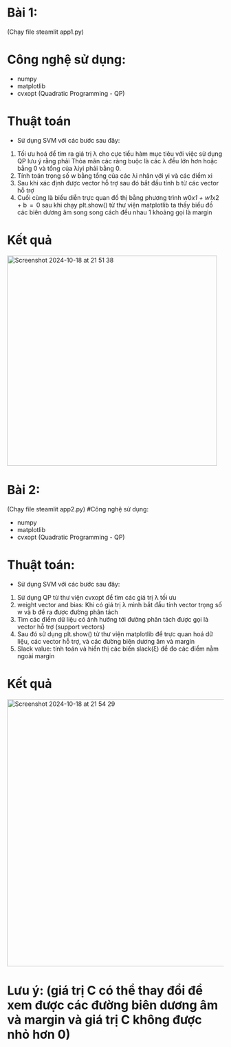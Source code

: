 # Bài 1:
(Chạy file steamlit app1.py)
# Công nghệ sử dụng:
- numpy
- matplotlib
- cvxopt (Quadratic Programming - QP)

# Thuật toán
- Sử dụng SVM với các bước sau đây:
1. Tối ưu hoá để tìm ra giá trị λ cho cực tiểu hàm mục tiêu với việc sử dụng QP lưu ý rằng phải Thỏa mãn các ràng buộc là các λ đều lớn hơn hoặc bằng 0 và tổng của λiyi phải bằng 0.
2. Tính toán trọng số w bằng tổng của các λi nhân với yi và các điểm xi
3. Sau khi xác định được vector hỗ trợ sau đó bắt đầu tính b từ các vector hỗ trợ 
4. Cuối cùng là biểu diễn trực quan đồ thị bằng phương trình w0*x1 + w1*x2 + b ‎ =  0 sau khi chạy plt.show() từ thư viện matplotlib ta thấy biểu đồ các biên dương âm song song cách đều nhau 1 khoảng gọi là margin

# Kết quả
<img width="488" alt="Screenshot 2024-10-18 at 21 51 38" src="https://github.com/user-attachments/assets/1591792a-7874-44d7-b558-0e5d9a2e8fd8">


# Bài 2:
(Chạy file steamlit app2.py)
#Công nghệ sử dụng:
- numpy
- matplotlib
- cvxopt (Quadratic Programming - QP)
# Thuật toán:
- Sử dụng SVM với các bước sau đây:
1. Sử dụng QP từ thư viện cvxopt để tìm các giá trị λ tối ưu
2. weight vector and bias: Khi có giá trị λ mình bắt đầu tính vector trọng số w và b để ra được đường phân tách
3. Tìm các điểm dữ liệu có ảnh hưởng tới đường phân tách được gọi là vector hỗ trợ (support vectors)
4. Sau đó sử dụng plt.show() từ thư viện matplotlib để trực quan hoá dữ liệu, các vector hỗ trợ, và các đường biên dương âm và margin
5. Slack value: tính toán và hiển thị các biến slack(ξ) để đo các điểm nằm ngoài margin

# Kết quả 
<img width="620" alt="Screenshot 2024-10-18 at 21 54 29" src="https://github.com/user-attachments/assets/43c65c5a-3081-4cc4-b3b8-924630586ebc">

# Lưu ý: (giá trị C có thể thay đổi để xem được các đường biên dương âm và margin và giá trị C không được nhỏ hơn 0)
